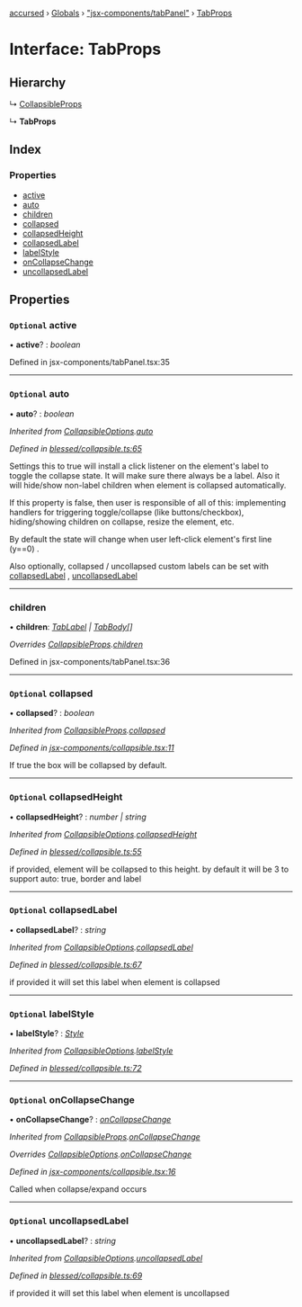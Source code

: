 [accursed](../README.md) › [Globals](../globals.md) › ["jsx-components/tabPanel"](../modules/_jsx_components_tabpanel_.md) › [TabProps](_jsx_components_tabpanel_.tabprops.md)

# Interface: TabProps

## Hierarchy

  ↳ [CollapsibleProps](_jsx_components_collapsible_.collapsibleprops.md)

  ↳ **TabProps**

## Index

### Properties

* [active](_jsx_components_tabpanel_.tabprops.md#optional-active)
* [auto](_jsx_components_tabpanel_.tabprops.md#optional-auto)
* [children](_jsx_components_tabpanel_.tabprops.md#children)
* [collapsed](_jsx_components_tabpanel_.tabprops.md#optional-collapsed)
* [collapsedHeight](_jsx_components_tabpanel_.tabprops.md#optional-collapsedheight)
* [collapsedLabel](_jsx_components_tabpanel_.tabprops.md#optional-collapsedlabel)
* [labelStyle](_jsx_components_tabpanel_.tabprops.md#optional-labelstyle)
* [onCollapseChange](_jsx_components_tabpanel_.tabprops.md#optional-oncollapsechange)
* [uncollapsedLabel](_jsx_components_tabpanel_.tabprops.md#optional-uncollapsedlabel)

## Properties

### `Optional` active

• **active**? : *boolean*

Defined in jsx-components/tabPanel.tsx:35

___

### `Optional` auto

• **auto**? : *boolean*

*Inherited from [CollapsibleOptions](_blessed_collapsible_.collapsibleoptions.md).[auto](_blessed_collapsible_.collapsibleoptions.md#optional-auto)*

*Defined in [blessed/collapsible.ts:65](https://github.com/cancerberoSgx/accursed/blob/5b2518e/src/blessed/collapsible.ts#L65)*

Settings this to true will install a click listener on the element's label to toggle the collapse state. It will make sure there always be a label. Also it will hide/show non-label children when element is collapsed automatically.

If this property is false, then user is responsible of all of this: implementing handlers for triggering toggle/collapse (like buttons/checkbox), hiding/showing children on collapse, resize the element, etc.

By default the state will change when user left-click element's first line (y==0) .

Also optionally, collapsed / uncollapsed custom labels can be set with [collapsedLabel](_jsx_components_tabpanel_.tabprops.md#optional-collapsedlabel) , [uncollapsedLabel](_jsx_components_tabpanel_.tabprops.md#optional-uncollapsedlabel)

___

###  children

• **children**: *[TabLabel](../classes/_jsx_components_tabpanel_.tablabel.md) | [TabBody](../classes/_jsx_components_tabpanel_.tabbody.md)[]*

*Overrides [CollapsibleProps](_jsx_components_collapsible_.collapsibleprops.md).[children](_jsx_components_collapsible_.collapsibleprops.md#children)*

Defined in jsx-components/tabPanel.tsx:36

___

### `Optional` collapsed

• **collapsed**? : *boolean*

*Inherited from [CollapsibleProps](_jsx_components_collapsible_.collapsibleprops.md).[collapsed](_jsx_components_collapsible_.collapsibleprops.md#optional-collapsed)*

*Defined in [jsx-components/collapsible.tsx:11](https://github.com/cancerberoSgx/accursed/blob/5b2518e/src/jsx-components/collapsible.tsx#L11)*

If true the box will be collapsed by default.

___

### `Optional` collapsedHeight

• **collapsedHeight**? : *number | string*

*Inherited from [CollapsibleOptions](_blessed_collapsible_.collapsibleoptions.md).[collapsedHeight](_blessed_collapsible_.collapsibleoptions.md#optional-collapsedheight)*

*Defined in [blessed/collapsible.ts:55](https://github.com/cancerberoSgx/accursed/blob/5b2518e/src/blessed/collapsible.ts#L55)*

if provided, element will be collapsed to this height. by default it will be 3 to support auto: true, border and label

___

### `Optional` collapsedLabel

• **collapsedLabel**? : *string*

*Inherited from [CollapsibleOptions](_blessed_collapsible_.collapsibleoptions.md).[collapsedLabel](_blessed_collapsible_.collapsibleoptions.md#optional-collapsedlabel)*

*Defined in [blessed/collapsible.ts:67](https://github.com/cancerberoSgx/accursed/blob/5b2518e/src/blessed/collapsible.ts#L67)*

if provided it will set this label when element is collapsed

___

### `Optional` labelStyle

• **labelStyle**? : *[Style](../modules/_blessedtypes_.md#style)*

*Inherited from [CollapsibleOptions](_blessed_collapsible_.collapsibleoptions.md).[labelStyle](_blessed_collapsible_.collapsibleoptions.md#optional-labelstyle)*

*Defined in [blessed/collapsible.ts:72](https://github.com/cancerberoSgx/accursed/blob/5b2518e/src/blessed/collapsible.ts#L72)*

___

### `Optional` onCollapseChange

• **onCollapseChange**? : *[onCollapseChange](_jsx_components_tabpanel_.tabprops.md#optional-oncollapsechange)*

*Inherited from [CollapsibleProps](_jsx_components_collapsible_.collapsibleprops.md).[onCollapseChange](_jsx_components_collapsible_.collapsibleprops.md#optional-oncollapsechange)*

*Overrides [CollapsibleOptions](_blessed_collapsible_.collapsibleoptions.md).[onCollapseChange](_blessed_collapsible_.collapsibleoptions.md#optional-oncollapsechange)*

*Defined in [jsx-components/collapsible.tsx:16](https://github.com/cancerberoSgx/accursed/blob/5b2518e/src/jsx-components/collapsible.tsx#L16)*

Called when collapse/expand occurs

___

### `Optional` uncollapsedLabel

• **uncollapsedLabel**? : *string*

*Inherited from [CollapsibleOptions](_blessed_collapsible_.collapsibleoptions.md).[uncollapsedLabel](_blessed_collapsible_.collapsibleoptions.md#optional-uncollapsedlabel)*

*Defined in [blessed/collapsible.ts:69](https://github.com/cancerberoSgx/accursed/blob/5b2518e/src/blessed/collapsible.ts#L69)*

if provided it will set this label when element is uncollapsed
